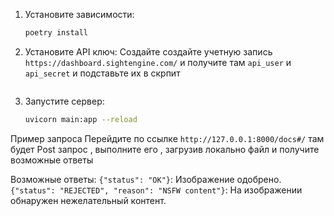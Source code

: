 1.  Установите зависимости:
    ```bash
    poetry install
    ```

2.  Установите API ключ:
    Создайте создайте учетную запись `https://dashboard.sightengine.com/` и получите там `api_user` и `api_secret` и подставьте их в скрпит
    ```

3.  Запустите сервер:
    ```bash
    uvicorn main:app --reload
    ```

Пример запроса 
Перейдите по ссылке `http://127.0.0.1:8000/docs#/` там будет Post запрос , выполните его , загрузив локально файл и получите возможные ответы

Возможные ответы:
   `{"status": "OK"}`: Изображение одобрено.
   `{"status": "REJECTED", "reason": "NSFW content"}`: На изображении обнаружен нежелательный контент.

